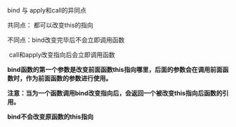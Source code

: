 bind 与 apply和call的异同点

共同点： 都可以改变this的指向

不同点：bind改变完毕后不会立即调用函数

​				call和apply改变指向后会立即调用函数

**bind函数的第一个参数是改变前面函数this指向哪里，后面的参数会在调用前面函数时，作为前面函数的参数进行使用。**

**注意：当为一个函数调用bind改变指向后，会返回一个被改变this指向后函数的引用。**

**bind不会改变原函数的this指向**

